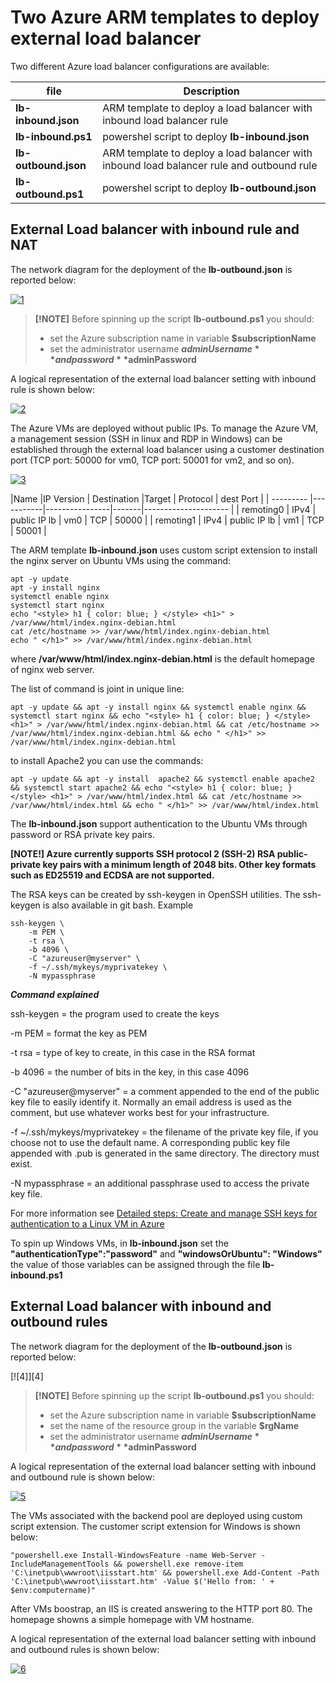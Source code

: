 <properties
pageTitle= 'Azure ARM template with load balancer'
description= "Azure ARM template with load balancer"
documentationcenter: na
services=""
documentationCenter="na"
authors="fabferri"
manager=""
editor=""/>

<tags
   ms.service="configuration-Example-Azure"
   ms.devlang="na"
   ms.topic="article"
   ms.tgt_pltfrm="na"
   ms.workload="na"
   ms.date="07/02/2021"
   ms.author="fabferri" />

# Two Azure ARM templates to deploy external load balancer
Two different Azure load balancer configurations are available:

| file                  | Description                                                           | 
| --------------------- |---------------------------------------------------------------------- | 
| **lb-inbound.json**   | ARM template to deploy a load balancer with inbound load balancer rule |
| **lb-inbound.ps1**    | powershel script to deploy **lb-inbound.json**                        |
| **lb-outbound.json**  | ARM template to deploy a load balancer with inbound load balancer rule and outbound rule|
| **lb-outbound.ps1**   | powershel script to deploy **lb-outbound.json**                        |


## External Load balancer with inbound rule and NAT
The network diagram for the deployment of the **lb-outbound.json** is reported below:

[![1]][1]

> **[!NOTE]**
> Before spinning up the script **lb-outbound.ps1**  you should:
> * set the Azure subscription name in variable **$subscriptionName**
> * set the administrator username **$adminUsername** and password **$adminPassword**
>

A logical representation of the external load balancer setting with inbound rule is shown below:

[![2]][2]

The Azure VMs are deployed without public IPs.
To manage the Azure VM, a management session (SSH in linux and RDP in Windows) can be established through the external load balancer using a customer destination port (TCP port: 50000 for vm0, TCP port: 50001 for vm2, and so on).

[![3]][3]

|Name       |IP Version | Destination    |Target | Protocol | dest Port |
| --------- |-----------|----------------|-------|--------------------- | 
| remoting0 | IPv4      | public IP lb   | vm0   | TCP      | 50000     |
| remoting1 | IPv4      | public IP lb   | vm1   | TCP      | 50001     |


The ARM template **lb-inbound.json** uses custom script extension to install the nginx  server on Ubuntu VMs using the command:
```
apt -y update 
apt -y install nginx 
systemctl enable nginx 
systemctl start nginx 
echo "<style> h1 { color: blue; } </style> <h1>" > /var/www/html/index.nginx-debian.html 
cat /etc/hostname >> /var/www/html/index.nginx-debian.html 
echo " </h1>" >> /var/www/html/index.nginx-debian.html
```
where **/var/www/html/index.nginx-debian.html** is the default homepage of nginx web server.

The list of command is joint in unique line:
```console
apt -y update && apt -y install nginx && systemctl enable nginx && systemctl start nginx && echo "<style> h1 { color: blue; } </style> <h1>" > /var/www/html/index.nginx-debian.html && cat /etc/hostname >> /var/www/html/index.nginx-debian.html && echo " </h1>" >> /var/www/html/index.nginx-debian.html
```

to install Apache2 you can use the commands:
```
apt -y update && apt -y install  apache2 && systemctl enable apache2 && systemctl start apache2 && echo "<style> h1 { color: blue; } </style> <h1>" > /var/www/html/index.html && cat /etc/hostname >> /var/www/html/index.html && echo " </h1>" >> /var/www/html/index.html
```

The **lb-inbound.json** support authentication to the Ubuntu VMs through password or RSA private key pairs.

**[NOTE!] Azure currently supports SSH protocol 2 (SSH-2) RSA public-private key pairs with a minimum length of 2048 bits. Other key formats such as ED25519 and ECDSA are not supported.**

The RSA keys can be created by ssh-keygen in OpenSSH utilities. The ssh-keygen is also available in git bash.
Example
```console
ssh-keygen \
    -m PEM \
    -t rsa \
    -b 4096 \
    -C "azureuser@myserver" \
    -f ~/.ssh/mykeys/myprivatekey \
    -N mypassphrase
```
**_Command explained_**

ssh-keygen = the program used to create the keys

-m PEM = format the key as PEM

-t rsa = type of key to create, in this case in the RSA format

-b 4096 = the number of bits in the key, in this case 4096

-C "azureuser@myserver" = a comment appended to the end of the public key file to easily identify it. Normally an email address is used as the comment, but use whatever works best for your infrastructure.

-f ~/.ssh/mykeys/myprivatekey = the filename of the private key file, if you choose not to use the default name. A corresponding public key file appended with .pub is generated in the same directory. The directory must exist.

-N mypassphrase = an additional passphrase used to access the private key file.

For more information see [Detailed steps: Create and manage SSH keys for authentication to a Linux VM in Azure](https://docs.microsoft.com/en-us/azure/virtual-machines/linux/create-ssh-keys-detailed)


To spin up  Windows VMs, in **lb-inbound.json** set the **"authenticationType":"password"** and **"windowsOrUbuntu": "Windows"**
the value of those variables can be assigned through the file  **lb-inbound.ps1**

## External Load balancer with inbound and outbound rules
The network diagram for the deployment of the **lb-outbound.json** is reported below:

[![4]][4]

> **[!NOTE]**
> Before spinning up the script **lb-outbound.ps1**  you should:
> * set the Azure subscription name in variable **$subscriptionName**
> * set the name of the resource group in the variable **$rgName**
> * set the administrator username **$adminUsername** and password **$adminPassword**
>

A logical representation of the external load balancer setting with inbound and outbound rule is shown below:

[![5]][5]

The VMs associated with the backend pool are deployed using custom script extension. The customer script extension for Windows is shown below:

```console
"powershell.exe Install-WindowsFeature -name Web-Server -IncludeManagementTools && powershell.exe remove-item 'C:\inetpub\wwwroot\iisstart.htm' && powershell.exe Add-Content -Path 'C:\inetpub\wwwroot\iisstart.htm' -Value $('Hello from: ' + $env:computername)"
```
After VMs boostrap, an IIS is created answering to the HTTP port 80. The homepage showns a simple homepage with VM hostname.

A logical representation of the external load balancer setting with inbound and outbound rules is shown below:

[![6]][6]

<!--Image References-->

[1]: ./media/lb-inbound-01.png "network diagram load balancer with inbound rule and NAT"
[2]: ./media/lb-inbound-02.png "network diagram load balancer with inbound rule and NAT"
[3]: ./media/lb-inbound-03.png "access to the Azure VM through the public IP of the external load balancer"
[5]: ./media/lb-outbound-01.png "network diagram load balancer with oubound rule"
[6]: ./media/lb-outbound-02.png "network diagram load balancer with oubound rule"

<!--Link References-->

